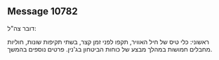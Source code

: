 ## Message 10782

דובר צה"ל: 

ראשוני: כלי טיס של חיל האוויר, תקפו לפני זמן קצר, בשתי תקיפות שונות, חוליות מחבלים חמושות במהלך מבצע של כוחות הביטחון בג'נין. פרטים נוספים בהמשך.

